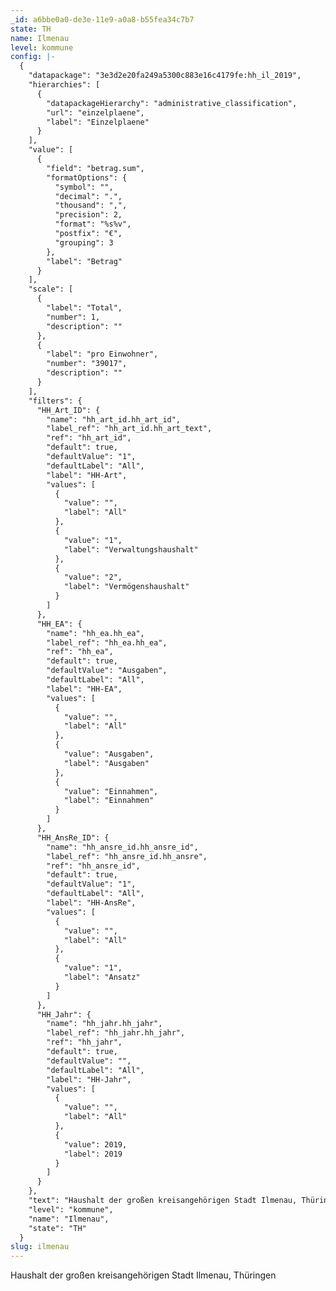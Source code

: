 ```yaml
---
_id: a6bbe0a0-de3e-11e9-a0a8-b55fea34c7b7
state: TH
name: Ilmenau
level: kommune
config: |-
  {
    "datapackage": "3e3d2e20fa249a5300c883e16c4179fe:hh_il_2019",
    "hierarchies": [
      {
        "datapackageHierarchy": "administrative_classification",
        "url": "einzelplaene",
        "label": "Einzelplaene"
      }
    ],
    "value": [
      {
        "field": "betrag.sum",
        "formatOptions": {
          "symbol": "",
          "decimal": ".",
          "thousand": ",",
          "precision": 2,
          "format": "%s%v",
          "postfix": "€",
          "grouping": 3
        },
        "label": "Betrag"
      }
    ],
    "scale": [
      {
        "label": "Total",
        "number": 1,
        "description": ""
      },
      {
        "label": "pro Einwohner",
        "number": "39017",
        "description": ""
      }
    ],
    "filters": {
      "HH_Art_ID": {
        "name": "hh_art_id.hh_art_id",
        "label_ref": "hh_art_id.hh_art_text",
        "ref": "hh_art_id",
        "default": true,
        "defaultValue": "1",
        "defaultLabel": "All",
        "label": "HH-Art",
        "values": [
          {
            "value": "",
            "label": "All"
          },
          {
            "value": "1",
            "label": "Verwaltungshaushalt"
          },
          {
            "value": "2",
            "label": "Vermögenshaushalt"
          }
        ]
      },
      "HH_EA": {
        "name": "hh_ea.hh_ea",
        "label_ref": "hh_ea.hh_ea",
        "ref": "hh_ea",
        "default": true,
        "defaultValue": "Ausgaben",
        "defaultLabel": "All",
        "label": "HH-EA",
        "values": [
          {
            "value": "",
            "label": "All"
          },
          {
            "value": "Ausgaben",
            "label": "Ausgaben"
          },
          {
            "value": "Einnahmen",
            "label": "Einnahmen"
          }
        ]
      },
      "HH_AnsRe_ID": {
        "name": "hh_ansre_id.hh_ansre_id",
        "label_ref": "hh_ansre_id.hh_ansre",
        "ref": "hh_ansre_id",
        "default": true,
        "defaultValue": "1",
        "defaultLabel": "All",
        "label": "HH-AnsRe",
        "values": [
          {
            "value": "",
            "label": "All"
          },
          {
            "value": "1",
            "label": "Ansatz"
          }
        ]
      },
      "HH_Jahr": {
        "name": "hh_jahr.hh_jahr",
        "label_ref": "hh_jahr.hh_jahr",
        "ref": "hh_jahr",
        "default": true,
        "defaultValue": "",
        "defaultLabel": "All",
        "label": "HH-Jahr",
        "values": [
          {
            "value": "",
            "label": "All"
          },
          {
            "value": 2019,
            "label": 2019
          }
        ]
      }
    },
    "text": "Haushalt der großen kreisangehörigen Stadt Ilmenau, Thüringen",
    "level": "kommune",
    "name": "Ilmenau",
    "state": "TH"
  }
slug: ilmenau
---
```

Haushalt der großen kreisangehörigen Stadt Ilmenau, Thüringen
